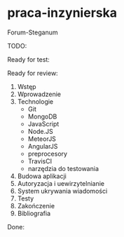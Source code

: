 # praca-inzynierska
Forum-Steganum

TODO:

Ready for test:

Ready for review:

1. Wstęp
2. Wprowadzenie
3. Technologie
   * Git
   * MongoDB
   * JavaScript
   * Node.JS
   * MeteorJS
   * AngularJS
   * preprocesory
   * TravisCI
   * narzędzia do testowania
4. Budowa aplikacji
5. Autoryzacja i uewirzytelnianie
6. System ukrywania wiadomości
7. Testy
8. Zakończenie
9. Bibliografia

Done:
